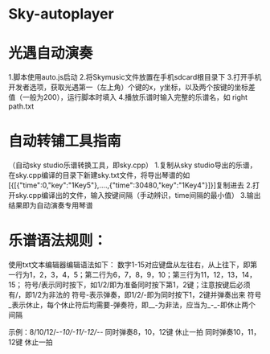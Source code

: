 # Sky-autoplayer
# 光遇自动演奏
1.脚本使用auto.js启动
2.将Skymusic文件放置在手机sdcard根目录下
3.打开手机开发者选项，获取光遇第一（左上角）个键的x，y坐标，以及两个按键的坐标差值（一般为200），运行脚本时填入
4.播放乐谱时输入完整的乐谱名，如 right path.txt

# 自动转铺工具指南
（自动sky studio乐谱转换工具，即sky.cpp）
 1.复制从sky studio导出的乐谱，在sky.cpp编译的目录下新建sky.txt文件，将导出琴谱的如[{[{"time":0,"key":"1Key5"},....,{"time":30480,"key":"1Key4"}]}]复制进去
 2.打开sky.cpp编译出的文件，输入按键间隔（手动辨识，time间隔的最小值）
 3.输出结果即为自动演奏专用琴谱

# 乐谱语法规则：
使用txt文本编辑器编辑语法如下：
数字1-15对应键盘从左往右，从上往下，即第一行为1，2，3，4，5；第二行为6，7，8，9，10；第三行为11，12，13，14，15；
符号/表示同时按下，如1/2/即为准备同时按下第1，2键；注意按键后必须有/，即1/2为非法的
符号-表示弹奏，即1/2/-即为同时按下1，2键并弹奏出来
符号_表示休止，每个休止符后均需要-弹奏符，即__-为非法，应当为_-_-即休止两个间隔

示例：8/10/12/-_-10/-11/-12/-_-
同时弹奏8，10，12键 休止一拍 同时弹奏10，11，12键 休止一拍
